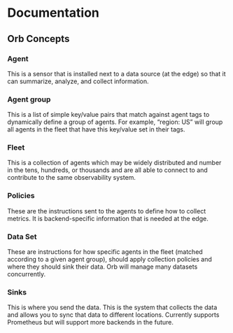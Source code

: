 # Documentation


## Orb Concepts
### Agent
This is a sensor that is installed next to a data source (at the edge) so that it can summarize, analyze, and collect information.

### Agent group
This is a list of simple key/value pairs that match against agent tags to dynamically define a group of agents. For example, “region: US” will group all agents in the fleet that have this key/value set in their tags.

### Fleet
This is a collection of agents which may be widely distributed and number in the tens, hundreds, or thousands and are all able to connect to and contribute to the same observability system.

### Policies
These are the instructions sent to the agents to define how to collect metrics. It is backend-specific information that is needed at the edge.

### Data Set
These are instructions for how specific agents in the fleet (matched according to a given agent group), should apply collection policies and where they should sink their data. Orb will manage many datasets concurrently.

### Sinks
This is where you send the data. This is the system that collects the data and allows you to sync that data to different locations. Currently supports Prometheus but will support more backends in the future.